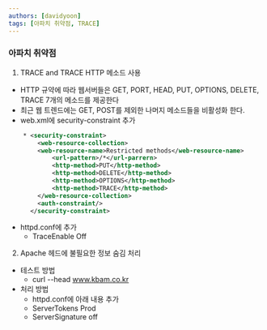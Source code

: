 ```yaml
---
authors: [davidyoon]
tags: [아파치 취약점, TRACE]
---
```


### 아파치 취약점

1. TRACE and TRACE HTTP 메소드 사용

- HTTP 규약에 따라 웹서버들은 GET, PORT, HEAD, PUT, OPTIONS, DELETE, TRACE 7개의 메소드를 제공한다
- 최근 웹 트렌드에는 GET, POST를 제외한 나머지 메소드들을 비활성화 한다.
- web.xml에 security-constraint 추가

```xml
    * <security-constraint>
        <web-resource-collection>
        <web-resource-name>Restricted methods</web-resource-name>
            <url-pattern>/*</url-parrern>
            <http-method>PUT</http-method>
            <http-method>DELETE</http-method>
            <http-method>OPTIONS</http-method>
            <http-method>TRACE</http-method>
        </web-resource-collection>
        <auth-constraint/>
      </security-constraint>
```

- httpd.conf에 추가
  - TraceEnable Off

2. Apache 헤드에 불필요한 정보 숨김 처리

- 테스트 방법
  - curl --head www.kbam.co.kr
- 처리 방법
  - httpd.conf에 아래 내용 추가
  - ServerTokens Prod
  - ServerSignature off

